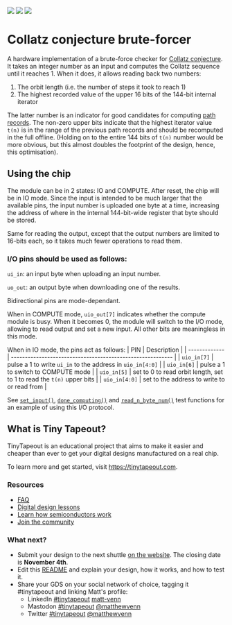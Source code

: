 ![](../../workflows/gds/badge.svg) ![](../../workflows/docs/badge.svg) ![](../../workflows/test/badge.svg)

# Collatz conjecture brute-forcer

A hardware implementation of a brute-force checker for [Collatz conjecture][1].
It takes an integer number as an input and computes the Collatz sequence until
it reaches 1. When it does, it allows reading back two numbers:
1) The orbit length (i.e. the number of steps it took to reach 1)
2) The highest recorded value of the upper 16 bits of the 144-bit internal iterator

The latter number is an indicator for good candidates for computing [path
records][2]. The non-zero upper bits indicate that the highest iterator value
`t(n)` is in the range of the previous path records and should be recomputed in
the full offline. (Holding on to the entire 144 bits of `t(n)` number would be
more obvious, but this almost doubles the footprint of the design, hence, this
optimisation).

## Using the chip

The module can be in 2 states: IO and COMPUTE. After reset, the chip will be in
IO mode. Since the input is intended to be much larger that the available pins,
the input number is uploaded one byte at a time, increasing the address of where
in the internal 144-bit-wide register that byte should be stored.

Same for reading the output, except that the output numbers are limited to
16-bits each, so it takes much fewer operations to read them.

### I/O pins should be used as follows:

`ui_in`: an input byte when uploading an input number.

`uo_out`: an output byte when downloading one of the results.

Bidirectional pins are mode-dependant.

When in COMPUTE mode, `uio_out[7]` indicates whether the compute module is busy.
When it becomes 0, the module will switch to the I/O mode, allowing to read
output and set a new input. All other bits are meaningless in this mode.

When in IO mode, the pins act as follows:
| PIN           | Description                                                |
| ------------- | ---------------------------------------------------------- |
| `uio_in[7]`   | pulse a 1 to write `ui_in` to the address in `uio_in[4:0]` |
| `uio_in[6]`   | pulse a 1 to switch to COMPUTE mode                        |
| `uio_in[5]`   | set to 0 to read orbit length, set to 1 to read the `t(n)` upper bits |
| `uio_in[4:0]` | set to the address to write to or read from                |

See [`set_input()`][3], [`done_computing()`][4] and [`read_n_byte_num()`][5]
test functions for an example of using this I/O protocol.

## What is Tiny Tapeout?

TinyTapeout is an educational project that aims to make it easier and cheaper
than ever to get your digital designs manufactured on a real chip.

To learn more and get started, visit https://tinytapeout.com.

### Resources

- [FAQ](https://tinytapeout.com/faq/)
- [Digital design lessons](https://tinytapeout.com/digital_design/)
- [Learn how semiconductors work](https://tinytapeout.com/siliwiz/)
- [Join the community](https://discord.gg/rPK2nSjxy8)

### What next?

- Submit your design to the next shuttle [on the website](https://tinytapeout.com/#submit-your-design). The closing date is **November 4th**.
- Edit this [README](README.md) and explain your design, how it works, and how to test it.
- Share your GDS on your social network of choice, tagging it #tinytapeout and linking Matt's profile:
  - LinkedIn [#tinytapeout](https://www.linkedin.com/search/results/content/?keywords=%23tinytapeout) [matt-venn](https://www.linkedin.com/in/matt-venn/)
  - Mastodon [#tinytapeout](https://chaos.social/tags/tinytapeout) [@matthewvenn](https://chaos.social/@matthewvenn)
  - Twitter [#tinytapeout](https://twitter.com/hashtag/tinytapeout?src=hashtag_click) [@matthewvenn](https://twitter.com/matthewvenn)

[1]: https://en.wikipedia.org/wiki/Collatz_conjecture
[2]: https://pcbarina.fit.vutbr.cz/path-records.htm
[3]: https://github.com/rtfb/tt05-collatz/blob/main/src/test.py#L191
[4]: https://github.com/rtfb/tt05-collatz/blob/main/src/test.py#L206
[5]: https://github.com/rtfb/tt05-collatz/blob/main/src/test.py#L212
